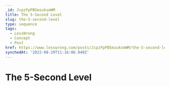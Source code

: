```yaml
---
_id: JcpzFpPBSmzuksmWM
title: The 5-Second Level
slug: the-5-second-level
type: sequence
tags:
  - LessWrong
  - Concept
  - Post
href: https://www.lesswrong.com/posts/JcpzFpPBSmzuksmWM/the-5-second-level
synchedAt: '2022-08-29T11:16:06.948Z'
---
```

# The 5-Second Level

